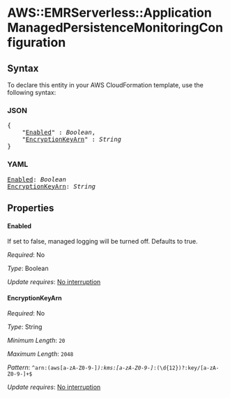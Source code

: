 # AWS::EMRServerless::Application ManagedPersistenceMonitoringConfiguration

## Syntax

To declare this entity in your AWS CloudFormation template, use the following syntax:

### JSON

<pre>
{
    "<a href="#enabled" title="Enabled">Enabled</a>" : <i>Boolean</i>,
    "<a href="#encryptionkeyarn" title="EncryptionKeyArn">EncryptionKeyArn</a>" : <i>String</i>
}
</pre>

### YAML

<pre>
<a href="#enabled" title="Enabled">Enabled</a>: <i>Boolean</i>
<a href="#encryptionkeyarn" title="EncryptionKeyArn">EncryptionKeyArn</a>: <i>String</i>
</pre>

## Properties

#### Enabled

If set to false, managed logging will be turned off. Defaults to true.

_Required_: No

_Type_: Boolean

_Update requires_: [No interruption](https://docs.aws.amazon.com/AWSCloudFormation/latest/UserGuide/using-cfn-updating-stacks-update-behaviors.html#update-no-interrupt)

#### EncryptionKeyArn

_Required_: No

_Type_: String

_Minimum Length_: <code>20</code>

_Maximum Length_: <code>2048</code>

_Pattern_: <code>^arn:(aws[a-zA-Z0-9-]*):kms:[a-zA-Z0-9\-]*:(\d{12})?:key\/[a-zA-Z0-9-]+$</code>

_Update requires_: [No interruption](https://docs.aws.amazon.com/AWSCloudFormation/latest/UserGuide/using-cfn-updating-stacks-update-behaviors.html#update-no-interrupt)

